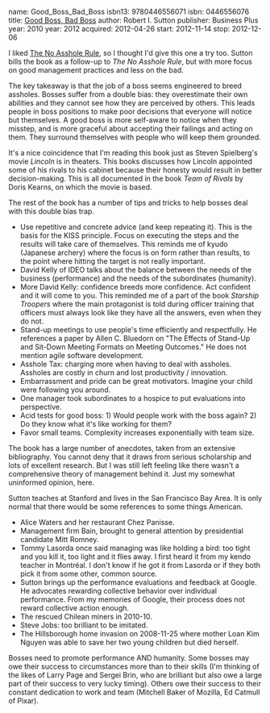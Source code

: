 name: Good_Boss_Bad_Boss
isbn13: 9780446556071
isbn: 0446556076
title: [Good Boss, Bad Boss](http://amzn.com/0446556076)
author: Robert I. Sutton
publisher: Business Plus
year: 2010
year: 2012
acquired: 2012-04-26
start: 2012-11-14
stop: 2012-12-06

I liked [The No Asshole Rule](#The_No_Asshole_Rule), so I thought I'd
give this one a try too.  Sutton bills the book as a follow-up to
_The No Asshole Rule_, but with more focus on good management practices and less
on the bad.

The key takeaway is that the job of a boss seems engineered to breed assholes.
Bosses suffer from a double bias: they overestimate their own abilities and
they cannot see how they are perceived by others.  This leads people in boss
positions to make poor decisions that everyone will notice but themselves.  A
good boss is more self-aware to notice when they misstep, and is more graceful
about accepting their failings and acting on them.  They surround themselves
with people who will keep them grounded.

It's a nice coincidence that I'm reading this book just as Steven Spielberg's
movie _Lincoln_ is in theaters.  This books discusses how Lincoln appointed some
of his rivals to his cabinet because their honesty would result in better
decision-making.  This is all documented in the book _Team of Rivals_ by Doris
Kearns, on which the movie is based.

The rest of the book has a number of tips and tricks to help bosses deal with
this double bias trap.

- Use repetitive and concrete advice (and keep repeating it).  This is the basis for the KISS principle.  Focus on executing the steps and the results will take care of themselves.  This reminds me of kyudo (Japanese archery) where the focus is on form rather than results, to the point where hitting the target is not really important.
- David Kelly of IDEO talks about the balance between the needs of the business (performance) and the needs of the subordinates (humanity).
- More David Kelly: confidence breeds more confidence.  Act confident and it will come to you.  This reminded me of a part of the book _Starship Troopers_ where the main protagonist is told during officer training that officers must always look like they have all the answers, even when they do not.
- Stand-up meetings to use people's time efficiently and respectfully.  He references a paper by Allen C. Bluedorn on "The Effects of Stand-Up and Sit-Down Meeting Formats on Meeting Outcomes."  He does not mention agile software development.
- Asshole Tax: charging more when having to deal with assholes.  Assholes are costly in churn and lost productivity / innovation.
- Embarrassment and pride can be great motivators.  Imagine your child were following you around.
- One manager took subordinates to a hospice to put evaluations into perspective.
- Acid tests for good boss: 1) Would people work with the boss again? 2) Do they know what it's like working for them?
- Favor small teams.  Complexity increases exponentially with team size.

The book has a large number of anecdotes, taken from an extensive bibliography.
You cannot deny that it draws from serious scholarship and lots of excellent
research.  But I was still left feeling like there wasn't a comprehensive theory
of management behind it.  Just my somewhat uninformed opinion, here.

Sutton teaches at Stanford and lives in the San Francisco Bay Area.  It is only
normal that there would be some references to some things American.

- Alice Waters and her restaurant Chez Panisse.
- Management firm Bain, brought to general attention by presidential candidate Mitt Romney.
- Tommy Lasorda once said managing was like holding a bird: too tight and you kill it, too light and it flies away.  I first heard it from my kendo teacher in Montr&eacute;al.  I don't know if he got it from Lasorda or if they both pick it from some other, common source.
- Sutton brings up the performance evaluations and feedback at Google.  He advocates rewarding collective behavior over individual performance.  From my memories of Google, their process does not reward collective action enough.
- The rescued Chilean miners in 2010-10.
- Steve Jobs: too brilliant to be imitated.
- The Hillsborough home invasion on 2008-11-25 where mother Loan Kim Nguyen was able to save her two young children but died herself.

Bosses need to promote performance AND humanity.  Some bosses may owe their
success to circumstances more than to their skills (I'm thinking of the likes of
Larry Page and Sergei Brin, who are brilliant but also owe a large part of their
success to very lucky timing).  Others owe their success to their constant
dedication to work and team (Mitchell Baker of Mozilla, Ed Catmull of Pixar).

